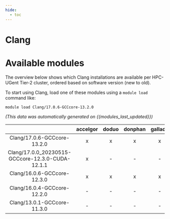 ```yaml
---
hide:
  - toc
---
```


Clang
=====

# Available modules


The overview below shows which Clang installations are available per HPC-UGent Tier-2 cluster, ordered based on software version (new to old).

To start using Clang, load one of these modules using a `module load` command like:

```shell
module load Clang/17.0.6-GCCcore-13.2.0
```

*(This data was automatically generated on {{modules_last_updated}})*  

| |accelgor|doduo|donphan|gallade|joltik|litleo|shinx|
| :---: | :---: | :---: | :---: | :---: | :---: | :---: | :---: |
|Clang/17.0.6-GCCcore-13.2.0|x|x|x|x|x|x|x|
|Clang/17.0.0_20230515-GCCcore-12.3.0-CUDA-12.1.1|x|-|-|-|x|x|-|
|Clang/16.0.6-GCCcore-12.3.0|x|x|x|x|x|x|x|
|Clang/16.0.4-GCCcore-12.2.0|-|-|-|-|-|x|x|
|Clang/13.0.1-GCCcore-11.3.0|-|-|-|-|-|x|x|
